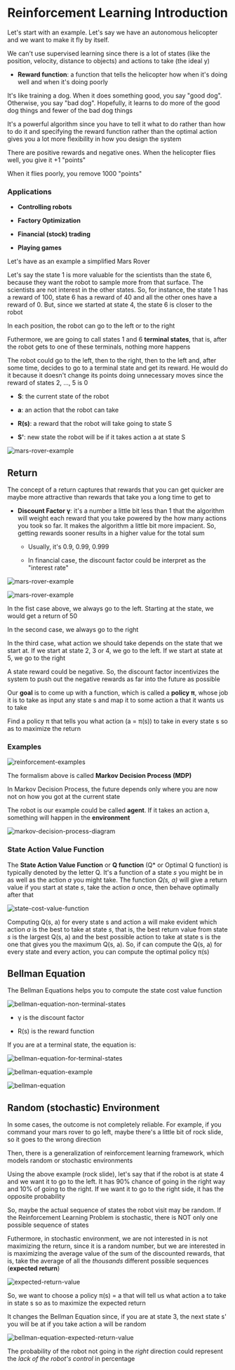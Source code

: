 # Reinforcement Learning Introduction

Let's start with an example. Let's say we have an autonomous helicopter and we want to make it fly by itself.

We can't use supervised learning since there is a lot of states (like the position, velocity, distance to objects) and actions to take (the ideal y)

* **Reward function**: a function that tells the helicopter how when it's doing well and when it's doing poorly

It's like training a dog. When it does something good, you say "good dog". Otherwise, you say "bad dog". Hopefully, it learns to do more of the good dog things and fewer of the bad dog things

It's a powerful algorithm since you have to tell it what to do rather than how to do it and specifying the reward function rather than the optimal action gives you a lot more flexibility in how you design the system

There are positive rewards and negative ones. When the helicopter flies well, you give it +1 "points"

When it flies poorly, you remove 1000 "points"

### Applications

* **Controlling robots**

* **Factory Optimization**

* **Financial (stock) trading**

* **Playing games**

Let's have as an example a simplified Mars Rover

Let's say the state 1 is more valuable for the scientists than the state 6, because they want the robot to sample more from that surface. The scientists are not interest in the other states. So, for instance, the state 1 has a reward of 100, state 6 has a reward of 40 and all the other ones have a reward of 0. But, since we started at state 4, the state 6 is closer to the robot

In each position, the robot can go to the left or to the right

Futhermore, we are going to call states 1 and 6 **terminal states**, that is, after the robot gets to one of these terminals, nothing more happens

The robot could go to the left, then to the right, then to the left and, after some time, decides to go to a terminal state and get its reward. He would do it because it doesn't change its points doing unnecessary moves since the reward of states 2, ..., 5 is 0

* **S**: the current state of the robot

* **a**: an action that the robot can take

* **R(s)**: a reward that the robot will take going to state S

* **S'**: new state the robot will be if it takes action a at state S

![mars-rover-example](./assets/module3/mars-rover-example1.png)

## Return

The concept of a return captures that rewards that you can get quicker are maybe more attractive than rewards that take you a long time to get to

* **Discount Factor γ**: it's a number a little bit less than 1 that the algorithm will weight each reward that you take powered by the how many actions you took so far. It makes the algorithm a little bit more impacient. So, getting rewards sooner results in a higher value for the total sum

    * Usually, it's 0.9, 0.99, 0.999

    * In financial case, the discount factor could be interpret as the "interest rate"

![mars-rover-example](./assets/module3/mars-rover-example2.png)

![mars-rover-example](./assets/module3/mars-rover-example3.png)

In the fist case above, we always go to the left. Starting at the state, we would get a return of 50

In the second case, we always go to the right

In the third case, what action we should take depends on the state that we start at. If we start at state 2, 3 or 4, we go to the left. If we start at state at 5, we go to the right

A state reward could be negative. So, the discount factor incentivizes the system to push out the negative rewards as far into the future as possible

Our **goal** is to come up with a function, which is called a **policy π**, whose job it is to take as input any state s and map it to some action a that it wants us to take

Find a policy π that tells you what action (a = π(s)) to take in every state s so as to maximize the return

### Examples

![reinforcement-examples](./assets/module3/reinforcement-examples.png)

The formalism above is called **Markov Decision Process (MDP)**

In Markov Decision Process, the future depends only where you are now not on how you got at the current state

The robot is our example could be called **agent**. If it takes an action a, something will happen in the **environment**

![markov-decision-process-diagram](./assets/module3/markov-decision-process.png)

### State Action Value Function

The **State Action Value Function** or **Q function** (Q* or Optimal Q function) is typically denoted by the letter Q. It's a function of a state *s* you might be in as well as the action *a* you might take. The function *Q(s, a)* will give a return value if you start at state *s*, take the action *a* once, then behave optimally after that

![state-cost-value-function](./assets/module3/state-action-value-function1.png)

Computing Q(s, a) for every state s and action a will make evident which action *a* is the best to take at state *s*, that is, the best return value from state *s* is the largest Q(s, a) and the best possible action to take at state s is the one that gives you the maximum Q(s, a). So, if can compute the Q(s, a) for every state and every action, you can compute the optimal policy π(s)

## Bellman Equation

The Bellman Equations helps you to compute the state cost value function

![bellman-equation-non-terminal-states](./assets/module3/bellman-equation1.png)

* γ is the discount factor

* R(s) is the reward function

If you are at a terminal state, the equation is:

![bellman-equation-for-terminal-states](./assets/module3/bellman-equation2.png)

![bellman-equation-example](./assets/module3/bellman-equation-example1.png)

![bellman-equation](./assets/module3/bellman-equation3.png)

## Random (stochastic) Environment

In some cases, the outcome is not completely reliable. For example, if you command your mars rover to go left, maybe there's a little bit of rock slide, so it goes to the wrong direction

Then, there is a generalization of reinforcement learning framework, which models random or stochastic environments

Using the above example (rock slide), let's say that if the robot is at state 4 and we want it to go to the left. It has 90% chance of going in the right way and 10% of going to the right. If we want it to go to the right side, it has the opposite probability

So, maybe the actual sequence of states the robot visit may be random. If the Reinforcement Learning Problem is stochastic, there is NOT only one possible sequence of states

Futhermore, in stochastic environment, we are not interested in is not maximizing the return, since it is a random number, but we are interested in is maximizing the average value of the sum of the discounted rewards, that is, take the average of all the *thousands* different possible sequences (**expected return**)  

![expected-return-value](./assets/module3/expected-return-value1.png)

So, we want to choose a policy π(s) = a that will tell us what action a to take in state s so as to maximize the expected return

It changes the Bellman Equation since, if you are at state 3, the next state s' you will be at if you take action a will be random

![bellman-equation-expected-return-value](./assets/module3/bellman-equation-expected-return1.png)

The probability of the robot not going in the *right* direction could represent the *lack of the robot's control* in percentage